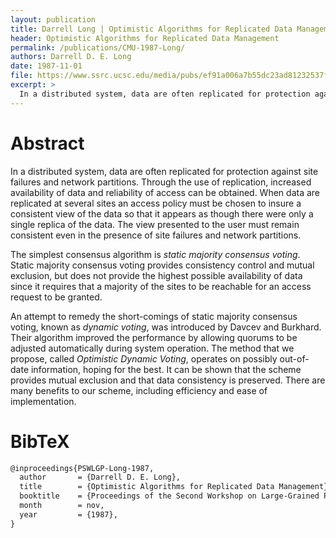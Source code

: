 ```yaml
---
layout: publication
title: Darrell Long | Optimistic Algorithms for Replicated Data Management
header: Optimistic Algorithms for Replicated Data Management
permalink: /publications/CMU-1987-Long/
authors: Darrell D. E. Long
date: 1987-11-01
file: https://www.ssrc.ucsc.edu/media/pubs/ef91a006a7b55dc23ad81232537f423f1ecaeb76.pdf
excerpt: >
  In a distributed system, data are often replicated for protection against site failures and network partitions. Through the use of replication, increased availability of data and reliability of access can be obtained.
---
```


# Abstract

In a distributed system, data are often replicated for protection against site failures and network partitions. Through the use of replication, increased availability of data and reliability of access can be obtained. When data are replicated at several sites an access policy must be chosen to insure a consistent view of the data so that it appears as though there were only a single replica of the data. The view presented to the user must remain consistent even in the presence of site failures and network partitions.

The simplest consensus algorithm is <i>static majority consensus voting</i>. Static majority consensus voting provides consistency control and mutual exclusion, but does not provide the highest possible availability of data since it requires that a majority of the sites to be reachable for an access request to be granted.

An attempt to remedy the short-comings of static majority consensus voting, known as <i>dynamic voting</i>, was introduced by Davcev and Burkhard. Their algorithm improved the performance by allowing quorums to be adjusted automatically during system operation. The method that we propose, called <i>Optimistic Dynamic Voting</i>, operates on possibly out-of-date information, hoping for the best. It can be shown that the scheme provides mutual exclusion and that data consistency is preserved. There are many benefits to our scheme, including efficiency and ease of implementation.

# BibTeX

```latex
@inproceedings{PSWLGP-Long-1987,
  author       = {Darrell D. E. Long},
  title        = {Optimistic Algorithms for Replicated Data Management},
  booktitle    = {Proceedings of the Second Workshop on Large-Grained Parallelism},
  month        = nov,
  year         = {1987},
}
```

